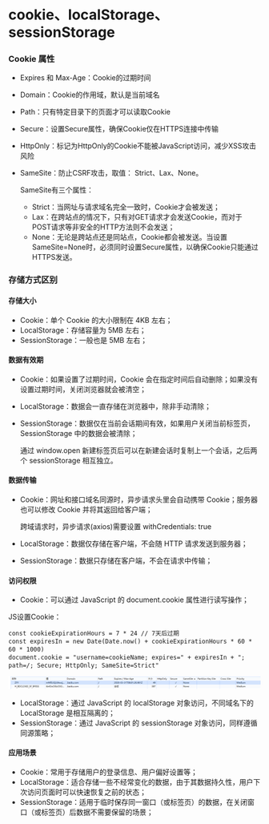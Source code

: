 # cookie、localStorage、sessionStorage

### Cookie 属性

- Expires 和 Max-Age：Cookie的过期时间
- Domain：Cookie的作用域，默认是当前域名
- Path：只有特定目录下的页面才可以读取Cookie
- Secure：设置Secure属性，确保Cookie仅在HTTPS连接中传输
- HttpOnly：标记为HttpOnly的Cookie不能被JavaScript访问，减少XSS攻击风险
- SameSite：防止CSRF攻击，取值： Strict、Lax、None。

    SameSite有三个属性：
    - ‌Strict‌：当网址与请求域名完全一致时，Cookie才会被发送；
    - ‌Lax‌：在跨站点的情况下，只有对GET请求才会发送Cookie，而对于POST请求等非安全的HTTP方法则不会发送；
    - ‌None‌：无论是跨站点还是同站点，Cookie都会被发送。当设置SameSite=None时，必须同时设置Secure属性，以确保Cookie只能通过HTTPS发送。


### 存储方式区别

#### 存储大小
- Cookie：单个 Cookie 的大小限制在 4KB 左右；
- LocalStorage：存储容量为 5MB 左右；
- SessionStorage：一般也是 5MB 左右；

#### 数据有效期
- Cookie：如果设置了过期时间，Cookie 会在指定时间后自动删除；如果没有设置过期时间，关闭浏览器就会被清空；
- LocalStorage：数据会一直存储在浏览器中，除非手动清除；
- SessionStorage：数据仅在当前会话期间有效，如果用户关闭当前标签页，SessionStorage 中的数据会被清除；

    通过 window.open 新建标签页后可以在新建会话时复制上一个会话，之后两个 sessionStorage 相互独立。

#### 数据传输
- Cookie：网址和接口域名同源时，异步请求头里会自动携带 Cookie；服务器也可以修改 Cookie 并将其返回给客户端；

    跨域请求时，异步请求(axios)需要设置 withCredentials: true
- LocalStorage：数据仅存储在客户端，不会随 HTTP 请求发送到服务器；
- SessionStorage：数据只存储在客户端，不会在请求中传输；

#### 访问权限
- Cookie：可以通过 JavaScript 的 document.cookie 属性进行读写操作；

JS设置Cookie：
```
const cookieExpirationHours = 7 * 24 // 7天后过期
const expiresIn = new Date(Date.now() + cookieExpirationHours * 60 * 60 * 1000)
document.cookie = "username=cookieName; expires=" + expiresIn + "; path=/; Secure; HttpOnly; SameSite=Strict"
```
![alt text](image-4.png)
- LocalStorage：通过 JavaScript 的 localStorage 对象访问，不同域名下的 LocalStorage 是相互隔离的；
- SessionStorage：通过 JavaScript 的 sessionStorage 对象访问，同样遵循同源策略；

#### 应用场景
- Cookie：常用于存储用户的登录信息、用户偏好设置等；
- LocalStorage：适合存储一些不经常变化的数据，由于其数据持久性，用户下次访问页面时可以快速恢复之前的状态；
- SessionStorage：适用于临时保存同一窗口（或标签页）的数据，在关闭窗口（或标签页）后数据不需要保留的场景；
